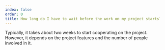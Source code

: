 ```yaml
---
index: false
order: 0
title: How long do I have to wait before the work on my project starts?
---
```

Typically, it takes about two weeks to start cooperating on the project. However, it depends on the project features and the number of people involved in it.